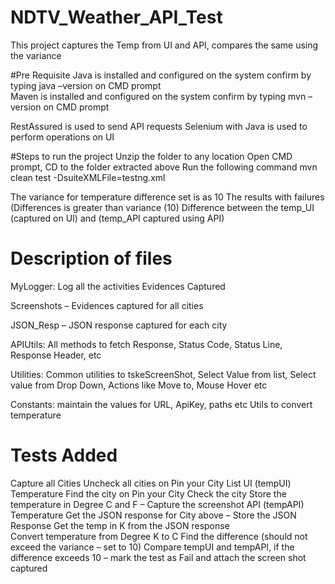 # NDTV_Weather_API_Test
This project captures the Temp from UI and API, compares the same using the variance 


#Pre Requisite
  Java is installed and configured on the system 
  confirm by typing java –version on CMD prompt  
  Maven is installed and configured on the system
  confirm by typing mvn –version on CMD prompt

  RestAssured is used to send API requests 
  Selenium with Java is used to perform operations on UI

#Steps to run the project
  Unzip the folder to any location
  Open CMD prompt, CD to the folder extracted above
  Run the following command 
  mvn clean test -DsuiteXMLFile=testng.xml  


  The variance for temperature difference set is as 10 
  The results with failures (Differences is greater than variance (10) 
  Difference between the temp_UI (captured on UI) and (temp_API captured using API)


# Description of files
  MyLogger: Log all the activities
  Evidences Captured

  Screenshots – Evidences captured for all cities

  JSON_Resp – JSON response captured for each city

  APIUtils: All methods to fetch Response, Status Code, Status Line, Response Header, etc

  Utilities:
  Common utilities to tskeScreenShot, Select Value from list, Select value from Drop Down, Actions like Move to, Mouse Hover etc
  
  Constants: maintain the values for URL, ApiKey, paths etc
  Utils to convert temperature


# Tests Added
  Capture all Cities
  Uncheck all cities on Pin your City List
  UI (tempUI) Temperature 
    Find the city on Pin your City
    Check the city
    Store  the temperature in Degree C and F – Capture the screenshot
  API (tempAPI) Temperature
    Get the JSON response for City above – Store the JSON Response 
    Get the temp in K from the JSON response	
    Convert temperature from Degree K to C
  Find the difference (should not exceed the variance – set to 10)
    Compare tempUI and tempAPI, if the difference exceeds 10 – mark the test as Fail and attach the screen shot captured


